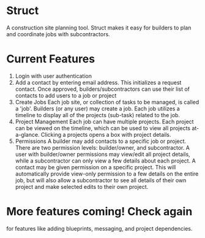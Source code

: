 # Struct
A construction site planning tool. Struct makes it easy for builders to plan and coordinate jobs with subcontractors.

# Current Features
1. Login with user authentication
2. Add a contact by entering email address. This initializes a request contact. Once approved, builders/subcontractors can use their list of contacts to add users to a job or project
3. Create Jobs
Each job site, or collection of tasks to be managed, is called a 'job'. Builders (or any user) may create a job. Each job utilizes a timeline to display all of the projects (sub-task) related to the job.
4. Project Management
Each job can have multiple projects. Each project can be viewed on the timeline, which can be used to view all projects at-a-glance. Clicking a projects opens a box with project details.
5. Permissions
A builder may add contacts to a specific job or project. There are two permission levels: builder/owner, and subcontractor. A user with builder/owner permissions may view/edit all project details, while a subcontractor can only view a few details about each project. A contact may be given permission on a specific project. This will automatically provide view-only permission to a few details on the entire job, but will also allow a subcontractor to see all details of their own project and make selected edits to their own project.

# More features coming! Check again
for features like adding blueprints, messaging, and project dependencies.
